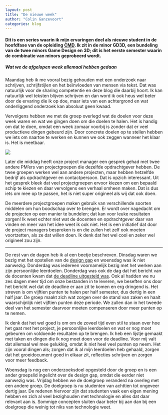 ```yaml
---
layout: post
title: "De nieuwe week"
author: "Colin Ganzevoort"
categories: blog
---
```


#### Dit is een series waarin ik mijn ervaringen deel als nieuwe student in de hoofdfase van de opleiding [CMD](https://nhl.nl/opleiding/voltijd/communication-multimedia-design). Ik zit in de minor GD3D, een bundeling van de twee minors Game Design en 3D; dit is het eerste semester waarin de combinatie van minors geprobeerd wordt.

##### Wat we de afgelopen week allemaal hebben gedaan

Maandag heb ik me vooral bezig gehouden met een onderzoek naar schrijven, schrijfstijlen en het beïnvloeden van mensen via tekst. Dat was natuurlijk voor de sharing competentie en deze blog die daarbij hoort. Ik kan natuurlijk wel teksten blijven schrijven en dan word ik ook heus wel beter door de ervaring die ik op doe, maar iets van een achtergrond en wat onderliggend onderzoek kan absoluut geen kwaad.

Vervolgens hebben we met de groep overlegd wat de doelen voor deze week waren en wat we gingen doen om die doelen te halen. Het is handig om dat te doen, omdat een week zomaar voorbij is zonder dat er veel productieve dingen gebeurd zijn. Door concrete doelen op te stellen hebben we iets om naartoe te werken en kunnen we ook zeggen wanneer het klaar is. Het is meetbaar.

![](https://cdn-images-1.medium.com/max/1600/1*arYrQeOf4iNFSHsA1Tjprg.jpeg)

Later die middag heeft onze project manager een gesprek gehad met twee andere PM’ers van projectgroepen die dezelfde opdrachtgever hebben. De twee groepen werken wel aan andere projecten, maar hebben hetzelfde bedrijf als opdrachtgever en contactpersoon. Dat is opzich interessant. Uit het gesprek bleek dat veel projectgroepen ervoor kiezen om een bepaald schip te kiezen en daar vervolgens een verhaal omheen maken. Dat is dus iets om mee op te passen, het is niet super origineel als wij dat ook doen.

De meerdere projectgroepen maken gebruik van verschillende soorten middelen om hun boodschap over te brengen. Er wordt over nagedacht om de projecten op een manier te bundelen; dat kan voor leuke resultaten zorgen! Ik weet echter niet wat de docenten en opdrachtgever daar van vinden en meer van het idee weet ik ook niet. Het is een initiatief dat door de project managers besproken is en die zullen het zelf ook moeten voortzetten, als ze dat willen doen. Ik denk dat het wel cool en zeker wel origineel zou zijn.

---

De rest van de dagen heb ik al een beetje beschreven. Dinsdag waren we bezig met het opstellen van de [design gap](/blog/2017/10/14/design-gaps) en woensdag was ik niet aanwezig. Donderdag was iedereen voornamelijk bezig met het werken aan zijn persoonlijke leerdoelen. Donderdag was ook de dag dat het bericht van de docenten kwam dat [de deadline uitgesteld was](/blog/2017/10/15/deadline-verschoven). Ook al hadden we nu zes dagen meer tijd om onze bestanden in te leveren, we beseften ons door het bericht wel dat de deadline er aan zit te komen en erg dringend is. Het streven is om vijftien punten te halen per half semester, dus dertig in een half jaar. De groep maakt zich wat zorgen over de stand van zaken en haalt waarschijnlijk niet vijftien punten deze periode. We zullen dan in het tweede deel van het semester daarvoor moeten compenseren door meer punten op te nemen.

Ik denk dat het wel goed is om om de zoveel tijd even stil te staan over hoe het gaat met het project, je persoonlijke leerdoelen en wat er nog moet gebeuren om voldoende resultaten op te brengen. Ik heb een lijstje gemaakt met taken en dingen die ik nog moet doen voor de deadline. Voor mij valt dat allemaal wel mee gelukkig, omdat ik niet heel veel punten op neem. Het zijn vooral dingen als; zorgen dat ik al mijn leerdoelen heb gehaald, zorgen dat het groeidocument goed in elkaar zit, reflecties schrijven en zorgen voor meer feedback.

Woensdag is nog een onderzoeksdoel opgesteld door de groep en is een ander groepslid ingelicht over de design gap, omdat die eerder niet aanwezig was. Vrijdag hebben we de doelgroep veranderd na overleg met een andere groep. De doelgroep is nu studenten van achttien tot ongeveer dertig jaar. De redenen hiervoor zijn dat studenten vaak een eigen mening hebben en zich al veel bezighouden met technologie en alles dat daar relevant aan is. Sommige concepten sluiten daar beter bij aan dan bij een doelgroep die weinig tot niks van technologie weet.